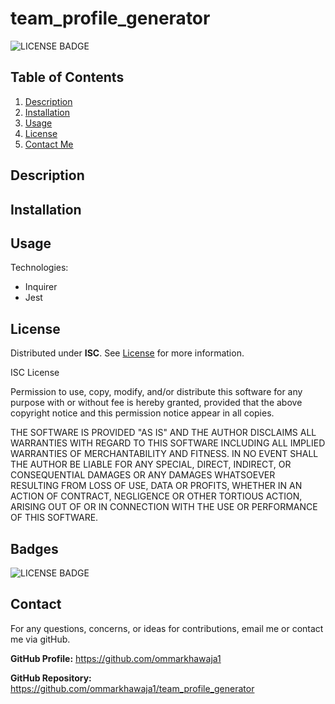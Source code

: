 # team_profile_generator

![LICENSE BADGE](https://img.shields.io/badge/license-ISC-brightgreen?style=for-the-badge)

## Table of Contents

1. [Description](#description)
2. [Installation](#installation)
3. [Usage](#usage)
4. [License](#license)
5. [Contact Me](#contact)

## Description



## Installation



## Usage


Technologies:

- Inquirer
- Jest
## License

Distributed under **ISC**. See [License](https://spdx.org/licenses/ISC.html) for more information.



ISC License

Permission to use, copy, modify, and/or distribute this software for any purpose with or without fee is hereby granted, provided that the above copyright notice and this permission notice appear in all copies.

THE SOFTWARE IS PROVIDED "AS IS" AND THE AUTHOR DISCLAIMS ALL WARRANTIES WITH REGARD TO THIS SOFTWARE INCLUDING ALL IMPLIED WARRANTIES OF MERCHANTABILITY AND FITNESS. IN NO EVENT SHALL THE AUTHOR BE LIABLE FOR ANY SPECIAL, DIRECT, INDIRECT, OR CONSEQUENTIAL DAMAGES OR ANY DAMAGES WHATSOEVER RESULTING FROM LOSS OF USE, DATA OR PROFITS, WHETHER IN AN ACTION OF CONTRACT, NEGLIGENCE OR OTHER TORTIOUS ACTION, ARISING OUT OF OR IN CONNECTION WITH THE USE OR PERFORMANCE OF THIS SOFTWARE.

## Badges

![LICENSE BADGE](https://img.shields.io/badge/license-ISC-brightgreen?style=for-the-badge)

## Contact

For any questions, concerns, or ideas for contributions, email me or contact me via gitHub.

**GitHub Profile:** <https://github.com/ommarkhawaja1>

**GitHub Repository:** <https://github.com/ommarkhawaja1/team_profile_generator>

